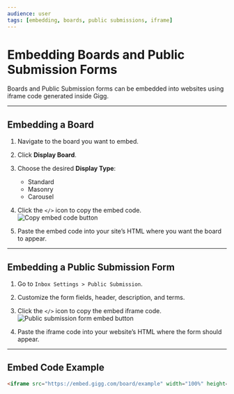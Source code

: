 ```yaml
---
audience: user
tags: [embedding, boards, public submissions, iframe]
---
```


# Embedding Boards and Public Submission Forms

Boards and Public Submission forms can be embedded into websites using iframe code generated inside Gigg.

---

## Embedding a Board

1. Navigate to the board you want to embed.
2. Click **Display Board**.
3. Choose the desired **Display Type**:
   - Standard
   - Masonry
   - Carousel
4. Click the `</>` icon to copy the embed code.  
   ![Copy embed code button](https://github.com/user-attachments/assets/4e4dc9c0-ecf5-456b-8d77-d3a1e9377f7f)

5. Paste the embed code into your site’s HTML where you want the board to appear.

---

## Embedding a Public Submission Form

1. Go to `Inbox Settings > Public Submission`.
2. Customize the form fields, header, description, and terms.
3. Click the `</>` icon to copy the embed iframe code.  
   ![Public submission form embed button](https://github.com/user-attachments/assets/fd7ac5d2-30d2-4a25-a9f0-b8a6554799ef)

4. Paste the iframe code into your website’s HTML where the form should appear.

---

## Embed Code Example

```html
<iframe src="https://embed.gigg.com/board/example" width="100%" height="800" style="border:none;"></iframe>
